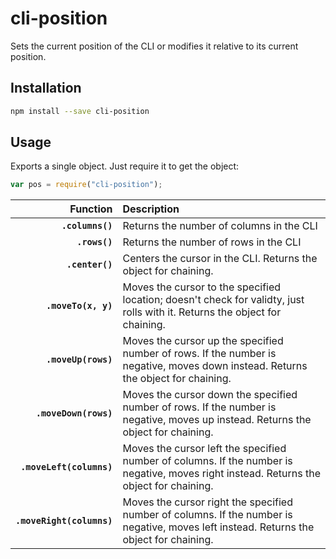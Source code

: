 # cli-position

Sets the current position of the CLI or modifies it relative to its current position.

## Installation

```bash
npm install --save cli-position
```

## Usage

Exports a single object.  Just require it to get the object:

```javascript
var pos = require("cli-position");
```

|Function|Description|
|---:|:---|
|**`.columns()`**|Returns the number of columns in the CLI
|**`.rows()`**|Returns the number of rows in the CLI
|**`.center()`**|Centers the cursor in the CLI.  Returns the object for chaining.
|**`.moveTo(x, y)`**|Moves the cursor to the specified location; doesn't check for validty, just rolls with it.  Returns the object for chaining.
|**`.moveUp(rows)`**|Moves the cursor up the specified number of rows.  If the number is negative, moves down instead.  Returns the object for chaining.
|**`.moveDown(rows)`**|Moves the cursor down the specified number of rows.  If the number is negative, moves up instead.  Returns the object for chaining.
|**`.moveLeft(columns)`**|Moves the cursor left the specified number of columns.  If the number is negative, moves right instead.  Returns the object for chaining.
|**`.moveRight(columns)`**|Moves the cursor right the specified number of columns.  If the number is negative, moves left instead.  Returns the object for chaining.